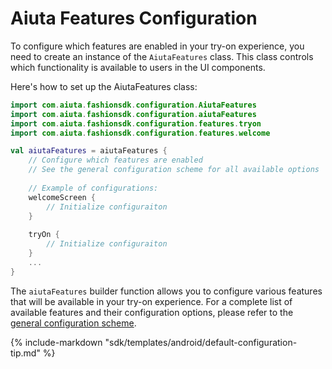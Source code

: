 # Aiuta Features Configuration

To configure which features are enabled in your try-on experience, you need to create an instance of the `AiutaFeatures` class. This class controls which functionality is available to users in the UI components.

Here's how to set up the AiutaFeatures class:

```kotlin
import com.aiuta.fashionsdk.configuration.AiutaFeatures
import com.aiuta.fashionsdk.configuration.aiutaFeatures
import com.aiuta.fashionsdk.configuration.features.tryon
import com.aiuta.fashionsdk.configuration.features.welcome

val aiutaFeatures = aiutaFeatures {
    // Configure which features are enabled
    // See the general configuration scheme for all available options
    
    // Example of configurations:
    welcomeScreen {
        // Initialize configuraiton
    }
    
    tryOn {
        // Initialize configuraiton
    }
    ...
}
```

The `aiutaFeatures` builder function allows you to configure various features that will be available in your try-on experience. For a complete list of available features and their configuration options, please refer to the [general configuration scheme](/sdk/about/developer/features/).

{% include-markdown "sdk/templates/android/default-configuration-tip.md" %}

